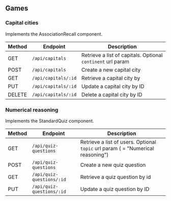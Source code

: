 ## Games

### Capital cities

Implements the AssociationRecall component.

| Method | Endpoint         | Description                   |
|--------|-------------------|-------------------------------|
| GET    | `/api/capitals`     | Retrieve a list of capitals. Optional `continent` url param    |
| POST   | `/api/capitals`     | Create a new capital city            |
| GET    | `/api/capitals/:id` | Retrieve a capital city by         |
| PUT    | `/api/capitals/:id` | Update a capital city by ID           |
| DELETE | `/api/capitals/:id` | Delete a capital city by ID           |

### Numerical reasoning

Implements the StandardQuiz component.

| Method | Endpoint         | Description                   |
|--------|-------------------|-------------------------------|
| GET    | `/api/quiz-questions`     | Retrieve a list of users. Optional `topic` url param  ( = "Numerical reasoning")      |
| POST   | `/api/quiz-questions`     | Create a new quiz question             |
| GET    | `/api/quiz-questions/:id` | Retrieve a quiz question by id        |
| PUT    | `/api/quiz-questions/:id` | Update a quiz question by ID           |


